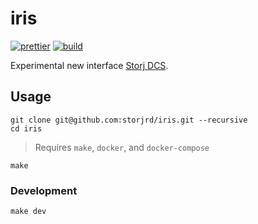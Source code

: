 # iris

[![prettier](https://github.com/storjrd/iris/actions/workflows/prettier.yml/badge.svg)](https://github.com/storjrd/iris/actions/workflows/prettier.yml)
[![build](https://github.com/storjrd/iris/actions/workflows/build-commit.yml/badge.svg)](https://github.com/storjrd/iris/actions/workflows/build-commit.yml)

Experimental new interface [Storj DCS](https://www.storj.io/).

## Usage

```
git clone git@github.com:storjrd/iris.git --recursive
cd iris
```

> Requires `make`, `docker`, and `docker-compose`

```
make
```

### Development

```
make dev
```
